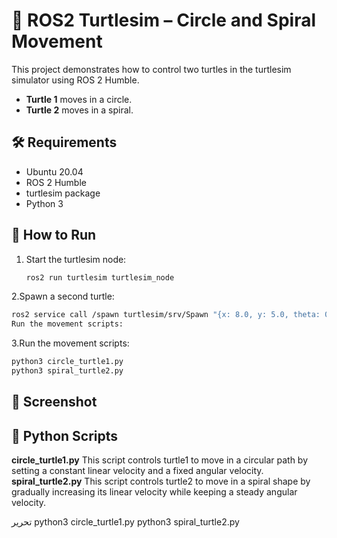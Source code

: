 # 🐢 ROS2 Turtlesim – Circle and Spiral Movement

This project demonstrates how to control two turtles in the turtlesim simulator using ROS 2 Humble.

- **Turtle 1** moves in a circle.
- **Turtle 2** moves in a spiral.

## 🛠 Requirements

- Ubuntu 20.04  
- ROS 2 Humble
- turtlesim package  
- Python 3

## 🚀 How to Run

1. Start the turtlesim node:

   ```bash
   ros2 run turtlesim turtlesim_node
   ```
2.Spawn a second turtle:
```bash
ros2 service call /spawn turtlesim/srv/Spawn "{x: 8.0, y: 5.0, theta: 0.0, name: 'turtle2'}"
Run the movement scripts:
```
3.Run the movement scripts:
```bash
python3 circle_turtle1.py
python3 spiral_turtle2.py
```
## 📸 Screenshot

## 🐍 Python Scripts
**circle_turtle1.py**
This script controls turtle1 to move in a circular path by setting a constant linear velocity and a fixed angular velocity.
**spiral_turtle2.py**
This script controls turtle2 to move in a spiral shape by gradually increasing its linear velocity while keeping a steady angular velocity.




تحرير
python3 circle_turtle1.py
python3 spiral_turtle2.py
